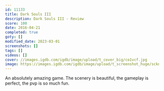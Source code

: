 ```yaml
---
id: 11133
title: Dark Souls III
description: Dark Souls III - Review
score: 100
date: 2016-04-21
completed: true
goty: []
modified_date: 2023-03-01
screenshots: []
tags: []
videos: []
cover: //images.igdb.com/igdb/image/upload/t_cover_big/co1vcf.jpg
image: https://images.igdb.com/igdb/image/upload/t_screenshot_huge/scknql.jpg
---
```

An absolutely amazing game. The scenery is beautiful, the gameplay is perfect, the pvp is so much fun.